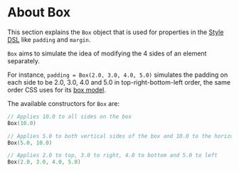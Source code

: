 # About Box
This section explains the `Box` object that is used for properties in the [Style DSL](StyleDSL.md) like `padding` and 
`margin`.

`Box` aims to simulate the idea of modifying the 4 sides of an element separately.

For instance, `padding = Box(2.0, 3.0, 4.0, 5.0)` simulates the padding on each side to be 2.0, 3.0, 4.0 and 5.0 in 
top-right-bottom-left order, the same order CSS uses for its [box model](https://www.w3schools.com/css/css_boxmodel.asp).

The available constructors for `Box` are:

```kotlin
// Applies 10.0 to all sides on the box
Box(10.0)               

// Applies 5.0 to both vertical sides of the box and 10.0 to the horizontal sides of the box
Box(5.0, 10.0)          

// Applies 2.0 to top, 3.0 to right, 4.0 to bottom and 5.0 to left
Box(2.0, 3.0, 4.0, 5.0) 
```